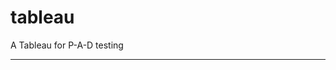 tableau
=======

A Tableau for P-A-D testing
 
 
 
--------------------------------------------------------------------------------------------------------------------------------------------